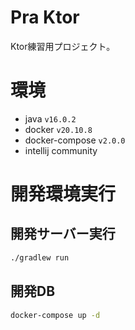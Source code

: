 # Pra Ktor

Ktor練習用プロジェクト。

# 環境

- java `v16.0.2`
- docker `v20.10.8`
- docker-compose `v2.0.0`
- intellij community

# 開発環境実行

## 開発サーバー実行

```cmd
./gradlew run
```

## 開発DB

```cmd
docker-compose up -d
```
